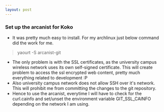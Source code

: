 ```yaml
---
layout: post
---
```

### Set up the arcanist for Koko
* It was pretty much easy to install. For my archlinux just below command did the work for me.
> yaourt -S arcanist-git 
* The only problem is with the SSL certificates, as the university campus wireless network uses its own self-signed certificate. This will create problem to access the ssl encrypted web content, pretty much everything related to development :P
* Also university campus network does not allow SSH over it's network. This will prohibit me from committing the changes to the git repository. 
* Hence to use the arcanist, everytime I will have to check for the curl.cainfo and set/unset the environment variable GIT_SSL_CAINFO depending on the network I am using.
